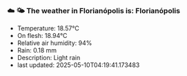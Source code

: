 ### ☁️ 🌤️  The weather in Florianópolis is: Florianópolis

- Temperature: 18.57°C
- On flesh: 18.94°C
- Relative air humidity: 94%
- Rain: 0.18 mm
- Description: Light rain
- last updated: 2025-05-10T04:19:41.173483
